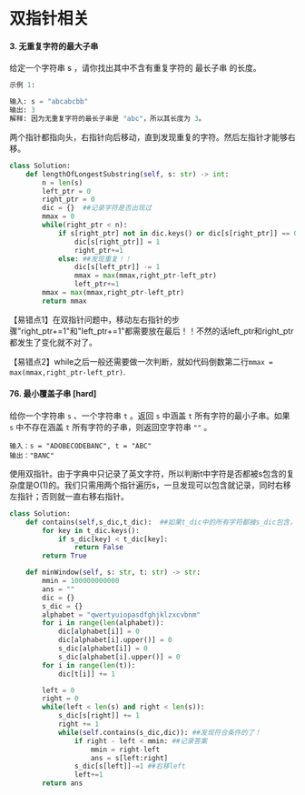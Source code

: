 # 双指针相关



#### 3. 无重复字符的最大子串

给定一个字符串 s ，请你找出其中不含有重复字符的 最长子串 的长度。

```python
示例 1:

输入: s = "abcabcbb"
输出: 3 
解释: 因为无重复字符的最长子串是 "abc"，所以其长度为 3。
```



两个指针都指向头，右指针向后移动，直到发现重复的字符。然后左指针才能够右移。

```python
class Solution:
    def lengthOfLongestSubstring(self, s: str) -> int:
        n = len(s)
        left_ptr = 0
        right_ptr = 0
        dic = {}  ##记录字符是否出现过
        mmax = 0
        while(right_ptr < n):
            if s[right_ptr] not in dic.keys() or dic[s[right_ptr]] == 0: ##没出现
                dic[s[right_ptr]] = 1  
                right_ptr+=1  
            else: ##发现重复！！
                dic[s[left_ptr]] -= 1
                mmax = max(mmax,right_ptr-left_ptr)
                left_ptr+=1
        mmax = max(mmax,right_ptr-left_ptr)
        return mmax
```

【易错点1】在双指针问题中，移动左右指针的步骤"right_ptr+=1"和"left_ptr+=1"都需要放在最后！！不然的话left_ptr和right_ptr都发生了变化就不对了。

【易错点2】while之后一般还需要做一次判断，就如代码倒数第二行`mmax = max(mmax,right_ptr-left_ptr)`.



#### 76. 最小覆盖子串 [hard]

给你一个字符串 `s` 、一个字符串 `t` 。返回 `s` 中涵盖 `t` 所有字符的最小子串。如果 `s` 中不存在涵盖 `t` 所有字符的子串，则返回空字符串 `""` 。

```
输入：s = "ADOBECODEBANC", t = "ABC"
输出："BANC"
```



使用双指针。由于字典中只记录了英文字符，所以判断t中字符是否都被s包含的复杂度是O(1)的。我们只需用两个指针遍历s，一旦发现可以包含就记录，同时右移左指针；否则就一直右移右指针。

```python
class Solution:
    def contains(self,s_dic,t_dic):  ##如果t_dic中的所有字符都被s_dic包含，返回true
        for key in t_dic.keys():
            if s_dic[key] < t_dic[key]:
                return False
        return True

    def minWindow(self, s: str, t: str) -> str:
        mmin = 100000000000
        ans = ""
        dic = {}
        s_dic = {}
        alphabet = "qwertyuiopasdfghjklzxcvbnm"
        for i in range(len(alphabet)):
            dic[alphabet[i]] = 0
            dic[alphabet[i].upper()] = 0
            s_dic[alphabet[i]] = 0
            s_dic[alphabet[i].upper()] = 0
        for i in range(len(t)):
            dic[t[i]] += 1

        left = 0
        right = 0
        while(left < len(s) and right < len(s)):
            s_dic[s[right]] += 1
            right += 1
            while(self.contains(s_dic,dic)): ##发现符合条件的了！
                if right - left < mmin: ##记录答案
                    mmin = right-left
                    ans = s[left:right]
                s_dic[s[left]]-=1 ##右移left
                left+=1
        return ans
```





